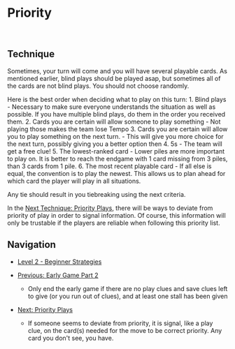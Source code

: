 # Priority

<br />

## Technique

Sometimes, your turn will come and you will have several playable cards. As mentioned earlier, blind plays should be played asap, but sometimes all of the cards are not blind plays. You should not choose randomly.

Here is the best order when deciding what to play on this turn:
	1. Blind plays - Necessary to make sure everyone understands the situation as well as possible. If you have multiple blind plays, do them in the order you received them.
	2. Cards you are certain will allow someone to play something - Not playing those makes the team lose Tempo
	3. Cards you are certain will allow you to play something on the next turn. - This will give you more choice for the next turn, possibly giving you a better option then
	4. 5s - The team will get a free clue!
	5. The lowest-ranked card - Lower piles are more important to play on. It is better to reach the endgame with 1 card missing from 3 piles, than 3 cards from 1 pile.
	6. The most recent playable card - If all else is equal, the convention is to play the newest. This allows us to plan ahead for which card the player will play in all situations.

Any tie should result in you tiebreaking using the next criteria.

In the [Next Technique: Priority Plays](https://github.com/agilbert1412/HanabiStrategy/blob/master/Strategy/Level%202%20-%20Beginner/20%20-%20Priority%20Plays.md), there will be ways to deviate from priority of play in order to signal information. Of course, this information will only be trustable if the players are reliable when following this priority list.

## Navigation

* [Level 2 - Beginner Strategies](https://github.com/agilbert1412/HanabiStrategy/blob/master/Strategy/Level%202%20-%20Beginner/Level%202%20-%20Beginner.md)

* [Previous: Early Game Part 2](https://github.com/agilbert1412/HanabiStrategy/blob/master/Strategy/Level%202%20-%20Beginner/18%20-%20Early%20Game%202.md)
	* Only end the early game if there are no play clues and save clues left to give (or you run out of clues), and at least one stall has been given

* [Next: Priority Plays](https://github.com/agilbert1412/HanabiStrategy/blob/master/Strategy/Level%202%20-%20Beginner/20%20-%20Priority%20Plays.md)
	* If someone seems to deviate from priority, it is signal, like a play clue, on the card(s) needed for the move to be correct priority. Any card you don't see, you have.